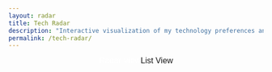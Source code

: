 ```yaml
---
layout: radar
title: Tech Radar
description: "Interactive visualization of my technology preferences and recommendations across tools, techniques, platforms, and frameworks."
permalink: /tech-radar/
---
```


<div class="view-toggle">
  <button id="radarViewBtn" class="toggle-btn active">Radar View</button>
  <button id="listViewBtn" class="toggle-btn">List View</button>
</div>

<div id="radar-container" class="view-section">
  <svg id="radar"></svg>
</div>

<div id="list-container" class="view-section" style="display: none;">
  <div class="list-view container">
    <!-- Content will be generated by JavaScript -->
  </div>
</div>

<!-- Info Modal -->
<div id="infoModal" class="modal">
  <div class="modal-content">
    <div class="modal-header">
      <h2>About This Radar</h2>
      <button class="modal-close" id="closeModal" aria-label="Close modal">&times;</button>
    </div>
    <div class="modal-body">
      <p>This is my personal technology radar. It represents my current perspective on tools, techniques, platforms, and frameworks.</p>

      <h3>The Rings</h3>
      <ul>
        <li><strong>ADOPT</strong> — Technologies I use confidently and recommend</li>
        <li><strong>TRIAL</strong> — Technologies I'm actively using and validating</li>
        <li><strong>ASSESS</strong> — Technologies I'm exploring and learning about</li>
        <li><strong>HOLD</strong> — Technologies I'm cautious about or moving away from</li>
      </ul>

      <h3>The Quadrants</h3>
      <ul>
        <li><strong>Languages & Frameworks</strong> — Programming languages and software frameworks</li>
        <li><strong>Platforms</strong> — Infrastructure and cloud platforms</li>
        <li><strong>Techniques</strong> — Development approaches, patterns, and practices</li>
        <li><strong>Tools</strong> — Development and operations tools</li>
      </ul>
    </div>
  </div>
</div>

<!-- Item Detail Modal -->
<div id="itemDetailModal" class="modal">
  <div class="modal-content">
    <div class="modal-header">
      <h2 id="itemDetailTitle"></h2>
      <button class="modal-close" id="closeDetailModal" aria-label="Close modal">&times;</button>
    </div>
    <div class="modal-body">
      <div class="item-meta">
        <span class="meta-label">Category:</span>
        <span id="itemDetailQuadrant"></span>
      </div>
      <div class="item-meta">
        <span class="meta-label">Status:</span>
        <strong id="itemDetailRing"></strong>
      </div>
      <p id="itemDetailDescription"></p>
    </div>
  </div>
</div>

<script src="{{ '/assets/js/d3.v7.min.js' | relative_url }}"></script>
<script src="{{ '/assets/js/radar.js' | relative_url }}"></script>

<script>
// Load radar data from JSON file
let radarData = null;

fetch('{{ "/assets/data/radar-data.json" | relative_url }}')
  .then(response => response.json())
  .then(data => {
    radarData = data;
    renderRadar();
    renderListView();
    makeRadarBlipsClickable();
  })
  .catch(error => {
    console.error('Error loading radar data:', error);
  });

function renderRadar() {
  if (!radarData) return;
  // Always render at full size - we'll use CSS to scale it
  const radarWidth = 1450;
  const radarHeight = 1000;

  // Clear existing radar
  document.getElementById('radar').innerHTML = '';

  radar_visualization({
    svg_id: "radar",
    width: radarWidth,
    height: radarHeight,
    scale: 1.0,
    colors: {
      background: "#fff",
      grid: "#bbb",
      inactive: "#ddd"
    },
    title: "My Tech Radar",
    quadrants: radarData.quadrants,
    rings: radarData.rings,
    print_layout: true,
    links_in_new_tabs: true,
    entries: radarData.entries
  });

  // Set viewBox for responsive scaling
  const svg = document.getElementById('radar');
  svg.setAttribute('viewBox', `0 0 ${radarWidth} ${radarHeight}`);
  svg.setAttribute('preserveAspectRatio', 'xMidYMid meet');
}

// Generate list view
function renderListView() {
  const listContainer = document.querySelector('.list-view');

  let html = '';

  radarData.quadrants.forEach((quadrant, qIndex) => {
    html += `<div class="quadrant-section">`;
    html += `<h2>${quadrant.name}</h2>`;

    radarData.rings.forEach((ring, rIndex) => {
      const items = radarData.entries.filter(e => e.quadrant === qIndex && e.ring === rIndex);

      if (items.length > 0) {
        html += `<div class="ring-section">`;
        html += `<h3 style="color: ${ring.color}">${ring.name}</h3>`;
        html += `<ul class="tech-list">`;

        items.forEach((item, itemIndex) => {
          let badge = '';
          if (item.moved === 1) badge = '<span class="badge badge-up">▲</span>';
          else if (item.moved === -1) badge = '<span class="badge badge-down">▼</span>';
          else if (item.moved === 2) badge = '<span class="badge badge-new">★</span>';

          const entryIndex = radarData.entries.indexOf(item);
          html += `<li class="tech-item" data-entry-index="${entryIndex}">${item.label} ${badge}</li>`;
        });

        html += `</ul></div>`;
      }
    });

    html += `</div>`;
  });

  listContainer.innerHTML = html;

  // Add click handlers to list items
  document.querySelectorAll('.tech-item').forEach(item => {
    item.addEventListener('click', function() {
      const entryIndex = parseInt(this.getAttribute('data-entry-index'));
      showItemDetail(radarData.entries[entryIndex]);
    });
  });
}

// Toggle between views
function showRadarView() {
  document.getElementById('radar-container').style.display = 'flex';
  document.getElementById('list-container').style.display = 'none';
  document.getElementById('radarViewBtn').classList.add('active');
  document.getElementById('listViewBtn').classList.remove('active');
}

function showListView() {
  document.getElementById('radar-container').style.display = 'none';
  document.getElementById('list-container').style.display = 'block';
  document.getElementById('radarViewBtn').classList.remove('active');
  document.getElementById('listViewBtn').classList.add('active');
}

document.getElementById('radarViewBtn').addEventListener('click', showRadarView);
document.getElementById('listViewBtn').addEventListener('click', showListView);

// Show item detail modal
function showItemDetail(item) {
  const detailModal = document.getElementById('itemDetailModal');
  const quadrant = radarData.quadrants[item.quadrant];
  const ring = radarData.rings[item.ring];

  document.getElementById('itemDetailTitle').textContent = item.label;
  document.getElementById('itemDetailQuadrant').textContent = quadrant.name;
  document.getElementById('itemDetailRing').textContent = ring.name;
  document.getElementById('itemDetailRing').style.color = ring.color;
  document.getElementById('itemDetailDescription').textContent = item.description;

  detailModal.style.display = 'flex';
}

// Modal functionality
const infoModal = document.getElementById('infoModal');
const itemDetailModal = document.getElementById('itemDetailModal');
const infoBtn = document.getElementById('infoBtn');
const closeInfoModal = document.getElementById('closeModal');
const closeDetailModal = document.getElementById('closeDetailModal');

infoBtn.addEventListener('click', function() {
  infoModal.style.display = 'flex';
});

closeInfoModal.addEventListener('click', function() {
  infoModal.style.display = 'none';
});

closeDetailModal.addEventListener('click', function() {
  itemDetailModal.style.display = 'none';
});

window.addEventListener('click', function(event) {
  if (event.target === infoModal) {
    infoModal.style.display = 'none';
  }
  if (event.target === itemDetailModal) {
    itemDetailModal.style.display = 'none';
  }
});

// Close modals with Escape key
document.addEventListener('keydown', function(event) {
  if (event.key === 'Escape') {
    if (infoModal.style.display === 'flex') {
      infoModal.style.display = 'none';
    }
    if (itemDetailModal.style.display === 'flex') {
      itemDetailModal.style.display = 'none';
    }
  }
});

// Make radar blips clickable after radar is rendered
function makeRadarBlipsClickable() {
  setTimeout(function() {
    const radarSvg = document.getElementById('radar');

    // Add click handlers to legend items
    // The Zalando library creates legend items with id="legendItem{id}"
    radarData.entries.forEach(entry => {
      const legendItem = document.getElementById('legendItem' + entry.id);

      if (legendItem) {
        legendItem.style.cursor = 'pointer';

        // Get the parent <a> element if it exists
        const parentAnchor = legendItem.parentElement;
        if (parentAnchor && parentAnchor.tagName === 'a') {
          parentAnchor.style.cursor = 'pointer';
          parentAnchor.addEventListener('click', function(e) {
            e.preventDefault();
            e.stopPropagation();
            showItemDetail(entry);
          });
        }

        legendItem.addEventListener('click', function(e) {
          e.preventDefault();
          e.stopPropagation();
          showItemDetail(entry);
        });
      }
    });

    // For the blips themselves (circles, triangles, stars)
    const blipGroups = radarSvg.querySelectorAll('.blip');

    blipGroups.forEach((blipGroup) => {
      // Look for the number text in this group
      const textElement = blipGroup.querySelector('text');

      if (textElement) {
        const blipId = textElement.textContent.trim();

        // Find the entry with this ID
        const entry = radarData.entries.find(e => e.id === blipId);

        if (entry) {
          blipGroup.style.cursor = 'pointer';

          const clickHandler = function(e) {
            e.preventDefault();
            e.stopPropagation();
            showItemDetail(entry);
          };

          blipGroup.addEventListener('click', clickHandler, true);
        }
      }
    });
  }, 1000);
}

</script>

<style>
/* Remove container constraint for radar page */
.radar-main {
  flex: 1;
  padding: 0;
  width: 100%;
  max-width: 100%;
}

.radar-page {
  width: 100%;
}

.radar-header {
  padding-bottom: var(--spacing-md);
  border-bottom: 2px solid var(--color-border);
  margin-bottom: var(--spacing-xl);
  margin-top: var(--spacing-xl);
}

.header-content-flex {
  display: flex;
  justify-content: space-between;
  align-items: center;
}

.header-content-flex h1 {
  margin: 0;
}

.info-icon {
  background: none;
  border: none;
  color: var(--color-text);
  cursor: pointer;
  padding: var(--spacing-xs);
  display: flex;
  align-items: center;
  justify-content: center;
  border-radius: 50%;
  transition: all 0.3s ease;
}

.info-icon svg {
  width: 28px;
  height: 28px;
  stroke-width: 2.5;
}

.info-icon:hover {
  background-color: var(--color-primary);
  color: white;
}

.radar-content {
  width: 100%;
  display: flex;
  flex-direction: column;
}

/* View Toggle */
.view-toggle {
  display: flex;
  justify-content: center;
  gap: var(--spacing-sm);
  margin-bottom: var(--spacing-lg);
  padding: 0 var(--spacing-md);
}

.toggle-btn {
  padding: var(--spacing-sm) var(--spacing-lg);
  border: 2px solid var(--color-primary);
  background-color: var(--color-card-bg);
  color: var(--color-text);
  font-size: 1rem;
  font-weight: 500;
  border-radius: var(--border-radius);
  cursor: pointer;
  transition: all 0.3s ease;
}

.toggle-btn:hover {
  background-color: var(--color-primary);
  color: white;
}

.toggle-btn.active {
  background-color: var(--color-primary);
  color: white;
}

/* Radar View */
#radar-container {
  width: 100%;
  background-color: var(--color-card-bg);
  padding: var(--spacing-lg);
  margin-bottom: var(--spacing-xl);
  display: flex;
  justify-content: center;
  align-items: center;
}

#radar {
  display: block;
  width: 100%;
  max-width: 1450px;
  height: auto;
}

/* List View */
#list-container {
  width: 100%;
  padding: var(--spacing-lg) 0;
}

.list-view {
  display: grid;
  grid-template-columns: repeat(auto-fit, minmax(300px, 1fr));
  gap: var(--spacing-xl);
}

.quadrant-section {
  background-color: var(--color-card-bg);
  padding: var(--spacing-lg);
  border-radius: var(--border-radius);
  border-left: 4px solid var(--color-primary);
}

.quadrant-section h2 {
  color: var(--color-text);
  margin-bottom: var(--spacing-lg);
  font-size: 1.5rem;
}

.ring-section {
  margin-bottom: var(--spacing-lg);
}

.ring-section:last-child {
  margin-bottom: 0;
}

.ring-section h3 {
  font-size: 1.1rem;
  margin-bottom: var(--spacing-sm);
  font-weight: 600;
}

.tech-list {
  list-style: none;
  margin: 0;
  padding: 0;
  margin-left: var(--spacing-sm);
}

.tech-list li {
  padding: var(--spacing-xs) 0;
  color: var(--color-text);
  display: flex;
  align-items: center;
  gap: var(--spacing-xs);
}

.tech-item {
  cursor: pointer;
  padding: var(--spacing-xs) var(--spacing-sm);
  margin-left: 0;
  border-radius: var(--border-radius);
  transition: background-color 0.2s ease;
  width: 100%;
}

.tech-item:hover {
  background-color: var(--color-bg);
}

.badge {
  display: inline-block;
  padding: 0.15rem 0.5rem;
  border-radius: 12px;
  font-size: 0.75rem;
  font-weight: 600;
}

.badge-new {
  background-color: var(--color-primary);
  color: white;
}

.badge-up {
  background-color: #5ba300;
  color: white;
}

.badge-down {
  background-color: #e09b96;
  color: white;
}

/* Modal */
.modal {
  display: none;
  position: fixed;
  z-index: 1000;
  left: 0;
  top: 0;
  width: 100%;
  height: 100%;
  overflow: auto;
  background-color: rgba(0, 0, 0, 0.5);
  align-items: center;
  justify-content: center;
  padding: var(--spacing-md);
}

.modal-content {
  background-color: var(--color-card-bg);
  border-radius: var(--border-radius);
  max-width: 600px;
  width: 100%;
  box-shadow: 0 4px 20px rgba(0, 0, 0, 0.2);
  animation: modalFadeIn 0.3s ease;
}

@keyframes modalFadeIn {
  from {
    opacity: 0;
    transform: translateY(-20px);
  }
  to {
    opacity: 1;
    transform: translateY(0);
  }
}

.modal-header {
  display: flex;
  justify-content: space-between;
  align-items: center;
  padding: var(--spacing-lg);
  border-bottom: 2px solid var(--color-border);
}

.modal-header h2 {
  margin: 0;
  color: var(--color-text);
}

.modal-close {
  background: none;
  border: none;
  font-size: 2rem;
  color: var(--color-text-light);
  cursor: pointer;
  padding: 0;
  width: 32px;
  height: 32px;
  display: flex;
  align-items: center;
  justify-content: center;
  border-radius: 50%;
  transition: all 0.3s ease;
}

.modal-close:hover {
  background-color: var(--color-accent);
  color: white;
}

.modal-body {
  padding: var(--spacing-lg);
  line-height: 1.8;
}

.modal-body h3 {
  color: var(--color-primary);
  margin-top: var(--spacing-md);
  margin-bottom: var(--spacing-sm);
}

.modal-body ul {
  margin-left: var(--spacing-lg);
  margin-bottom: var(--spacing-md);
}

.modal-body li {
  margin-bottom: var(--spacing-xs);
}

.item-meta {
  margin-bottom: var(--spacing-sm);
  font-size: 0.95rem;
}

.meta-label {
  color: var(--color-text-light);
  margin-right: var(--spacing-xs);
}

@media (max-width: 768px) {
  .list-view {
    grid-template-columns: 1fr;
  }

  .view-toggle {
    flex-direction: column;
  }

  .toggle-btn {
    width: 100%;
  }

  .modal-content {
    margin: var(--spacing-md);
  }
}
</style>